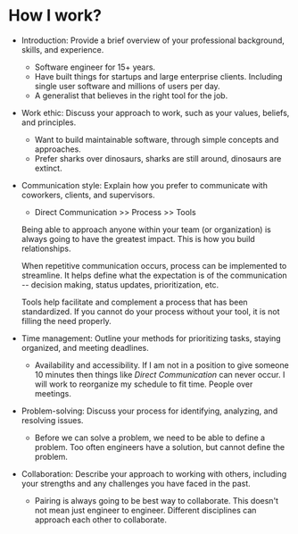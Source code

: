 # How I work?

- Introduction: Provide a brief overview of your professional background,
  skills, and experience.
  - Software engineer for 15+ years.
  - Have built things for startups and large enterprise clients. Including
    single user software and millions of users per day.
  - A generalist that believes in the right tool for the job.

- Work ethic: Discuss your approach to work, such as your values, beliefs, and
  principles.

  - Want to build maintainable software, through simple concepts and approaches.
  - Prefer sharks over dinosaurs, sharks are still around, dinosaurs are
    extinct.

- Communication style: Explain how you prefer to communicate with coworkers,
  clients, and supervisors.

  - Direct Communication >> Process >> Tools

  Being able to approach anyone within your team (or organization) is always
  going to have the greatest impact. This is how you build relationships.

  When repetitive communication occurs, process can be implemented to
  streamline. It helps define what the expectation is of the communication --
  decision making, status updates, prioritization, etc.

  Tools help facilitate and complement a process that has been standardized. If
  you cannot do your process without your tool, it is not filling the need
  properly.

- Time management: Outline your methods for prioritizing tasks, staying
  organized, and meeting deadlines.

  - Availability and accessibility. If I am not in a position to give someone 10
    minutes then things like _Direct Communication_ can never occur. I will work
    to reorganize my schedule to fit time. People over meetings.

- Problem-solving: Discuss your process for identifying, analyzing, and
  resolving issues.

  - Before we can solve a problem, we need to be able to define a problem. Too
    often engineers have a solution, but cannot define the problem.

- Collaboration: Describe your approach to working with others, including your
  strengths and any challenges you have faced in the past.

  - Pairing is always going to be best way to collaborate. This doesn't not mean
    just engineer to engineer. Different disciplines can approach each other to
    collaborate.
